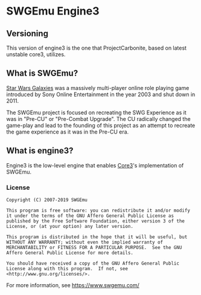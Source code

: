 # SWGEmu Engine3 #

## Versioning ##
This version of engine3 is the one that ProjectCarbonite, based on latest unstable core3, utilizes.

## What is SWGEmu? ##

[Star Wars Galaxies](https://en.wikipedia.org/wiki/Star_Wars_Galaxies) was a massively multi-player online role playing game introduced by Sony Online Entertainment in the year 2003 and shut down in 2011.

The SWGEmu project is focused on recreating the SWG Experience as it was in "Pre-CU" or "Pre-Combat Upgrade". The CU radically changed the game-play and lead to the founding of this project as an attempt to recreate the game experience as it was in the Pre-CU era.

## What is engine3? ##

Engine3 is the low-level engine that enables [Core3](https://github.com/swgemu/Core3)'s implementation of SWGEmu.

### License ###
    Copyright (C) 2007-2019 SWGEmu

    This program is free software: you can redistribute it and/or modify
    it under the terms of the GNU Affero General Public License as published by the Free Software Foundation, either version 3 of the License, or (at your option) any later version.

    This program is distributed in the hope that it will be useful, but WITHOUT ANY WARRANTY; without even the implied warranty of MERCHANTABILITY or FITNESS FOR A PARTICULAR PURPOSE.  See the GNU Affero General Public License for more details.

    You should have received a copy of the GNU Affero General Public License along with this program.  If not, see <http://www.gnu.org/licenses/>.

For more information, see https://www.swgemu.com/
